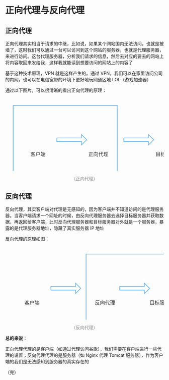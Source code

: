 # 正向代理与反向代理

## 正向代理

正向代理其实相当于请求的中继，比如说，如果某个网站国内无法访问，也就是被墙了，这时我们可以通过一台可以访问到这个网站的服务器，也就是代理服务器，来进行访问。这台代理服务器，分析我们请求的信息，然后去对应的要去的网站上将内容取回来发给我，这样我就能读到想要访问的网站上的内容了

基于这种技术原理，VPN 就是这样产生的。通过 VPN，我们可以在家里访问公司的内网，也可以在电信宽带的环境下更好地玩网通区地 LOL（游戏加速器）

通过以下图片，可以很清晰的看出正向代理的原理：

<div style="text-align: center;">
  <svg id="SvgjsSvg1006" width="603.0124816894531" height="278" xmlns="http://www.w3.org/2000/svg" version="1.1" xmlns:xlink="http://www.w3.org/1999/xlink" xmlns:svgjs="http://svgjs.com/svgjs"><defs id="SvgjsDefs1007"><pattern id="SvgjsPattern1014" x="0" y="0" width="63" height="63" patternUnits="userSpaceOnUse"><image id="SvgjsImage1015" xlink:href="https://iconsapi.com/5ee27816e4b0b788a934aa1e.svg" width="63" height="63" preserveAspectRatio="none" crossOrigin="anonymous" x="0" y="0"></image></pattern><pattern id="SvgjsPattern1018" x="0" y="0" width="90" height="90" patternUnits="userSpaceOnUse"><image id="SvgjsImage1019" xlink:href="https://iconsapi.com/5ee268b1e4b0b788a9338b53.svg" width="90" height="90" preserveAspectRatio="none" crossOrigin="anonymous" x="0" y="0"></image></pattern><pattern id="SvgjsPattern1034" x="0" y="0" width="63" height="63" patternUnits="userSpaceOnUse"><image id="SvgjsImage1035" xlink:href="https://iconsapi.com/5ee27816e4b0b788a934aa1e.svg" width="63" height="63" preserveAspectRatio="none" crossOrigin="anonymous" x="0" y="0"></image></pattern></defs><g id="SvgjsG1008" transform="translate(25.012481689453125,25)"><path id="SvgjsPath1009" d="M 0 0L 331 0L 331 228L 0 228Z" stroke="rgba(100,181,246,1)" stroke-width="2" fill="none"></path><g id="SvgjsG1010"><text id="SvgjsText1011" font-family="微软雅黑" text-anchor="middle" font-size="13px" width="311px" fill="#323232" font-weight="400" align="middle" lineHeight="125%" anchor="middle" family="微软雅黑" size="13px" weight="400" font-style="" opacity="1" y="104.375" transform="rotate(0)"></text></g></g><g id="SvgjsG1012" transform="translate(264.5124816894531,99)"><path id="SvgjsPath1013" d="M 0 0L 63 0L 63 63L 0 63Z" stroke="none" fill="url(#SvgjsPattern1014)"></path></g><g id="SvgjsG1016" transform="translate(59.012481689453125,88.5)"><path id="SvgjsPath1017" d="M 0 0L 90 0L 90 90L 0 90Z" stroke="none" fill="url(#SvgjsPattern1018)"></path></g><g id="SvgjsG1020" transform="translate(44.012481689453125,156.5)"><path id="SvgjsPath1021" d="M 0 0L 120 0L 120 40L 0 40Z" stroke="none" fill="none"></path><g id="SvgjsG1022"><text id="SvgjsText1023" font-family="微软雅黑" text-anchor="middle" font-size="16px" width="120px" fill="#323232" font-weight="400" align="middle" lineHeight="125%" anchor="middle" family="微软雅黑" size="16px" weight="400" font-style="" opacity="1" y="8" transform="rotate(0)"><tspan id="SvgjsTspan1024" dy="20" x="60"><tspan id="SvgjsTspan1025" style="text-decoration:;">客户端</tspan></tspan></text></g></g><g id="SvgjsG1026" transform="translate(236.01248168945312,156.5)"><path id="SvgjsPath1027" d="M 0 0L 120 0L 120 40L 0 40Z" stroke="none" fill="none"></path><g id="SvgjsG1028"><text id="SvgjsText1029" font-family="微软雅黑" text-anchor="middle" font-size="16px" width="120px" fill="#323232" font-weight="400" align="middle" lineHeight="125%" anchor="middle" family="微软雅黑" size="16px" weight="400" font-style="" opacity="1" y="8" transform="rotate(0)"><tspan id="SvgjsTspan1030" dy="20" x="60"><tspan id="SvgjsTspan1031" style="text-decoration:;">正向代理</tspan></tspan></text></g></g><g id="SvgjsG1032" transform="translate(486.5124816894531,99)"><path id="SvgjsPath1033" d="M 0 0L 63 0L 63 63L 0 63Z" stroke="none" fill="url(#SvgjsPattern1034)"></path></g><g id="SvgjsG1036" transform="translate(458.0124816894531,156.5)"><path id="SvgjsPath1037" d="M 0 0L 120 0L 120 40L 0 40Z" stroke="none" fill="none"></path><g id="SvgjsG1038"><text id="SvgjsText1039" font-family="微软雅黑" text-anchor="middle" font-size="16px" width="120px" fill="#323232" font-weight="400" align="middle" lineHeight="125%" anchor="middle" family="微软雅黑" size="16px" weight="400" font-style="" opacity="1" y="8" transform="rotate(0)"><tspan id="SvgjsTspan1040" dy="20" x="60"><tspan id="SvgjsTspan1041" style="text-decoration:;">目标服务器</tspan></tspan></text></g></g><g id="SvgjsG1042" transform="translate(164.01248168945312,116.89805825242718)"><path id="SvgjsPath1043" d="M 0 10.95728155339806L 78.39805825242718 10.95728155339806L 78.39805825242718 0L 95 16.601941747572816L 78.39805825242718 33.20388349514563L 78.39805825242718 22.246601941747574L 0 22.246601941747574L 0 10.95728155339806Z" stroke="rgba(100,181,246,1)" stroke-width="2" fill-opacity="1" fill="#ffffff"></path><g id="SvgjsG1044"><text id="SvgjsText1045" font-family="微软雅黑" text-anchor="middle" font-size="13px" width="95px" fill="#323232" font-weight="400" align="middle" lineHeight="125%" anchor="middle" family="微软雅黑" size="13px" weight="400" font-style="" opacity="1" y="6.976941747572818" transform="rotate(0)"></text></g></g><g id="SvgjsG1046" transform="translate(377.0124816894531,116.89805825242718)"><path id="SvgjsPath1047" d="M 0 10.95728155339806L 78.39805825242718 10.95728155339806L 78.39805825242718 0L 95 16.601941747572816L 78.39805825242718 33.20388349514563L 78.39805825242718 22.246601941747574L 0 22.246601941747574L 0 10.95728155339806Z" stroke="rgba(100,181,246,1)" stroke-width="2" fill-opacity="1" fill="#ffffff"></path><g id="SvgjsG1048"><text id="SvgjsText1049" font-family="微软雅黑" text-anchor="middle" font-size="13px" width="95px" fill="#323232" font-weight="400" align="middle" lineHeight="125%" anchor="middle" family="微软雅黑" size="13px" weight="400" font-style="" opacity="1" y="6.976941747572818" transform="rotate(0)"></text></g></g></svg>
  <p style="text-align:center; color: #888;">（正向代理）</p>
</div>

## 反向代理

反向代理，其实客户端对代理是无感知的，因为客户端并不知道访问的是代理服务器。当客户端请求一个网址的时候，由反向代理服务器去选择目标服务器并获取数据，再返回给客户端，此时反向代理服务器和目标服务器对外就是一个服务器，暴露的是代理服务器地址，隐藏了真实服务器 IP 地址

反向代理的原理如图：

<div style="text-align: center;">
  <svg id="SvgjsSvg1006" width="602.0124816894531" height="278" xmlns="http://www.w3.org/2000/svg" version="1.1" xmlns:xlink="http://www.w3.org/1999/xlink" xmlns:svgjs="http://svgjs.com/svgjs"><defs id="SvgjsDefs1007"><pattern id="SvgjsPattern1014" x="0" y="0" width="63" height="63" patternUnits="userSpaceOnUse"><image id="SvgjsImage1015" xlink:href="https://iconsapi.com/5ee27816e4b0b788a934aa1e.svg" width="63" height="63" preserveAspectRatio="none" crossOrigin="anonymous" x="0" y="0"></image></pattern><pattern id="SvgjsPattern1018" x="0" y="0" width="90" height="90" patternUnits="userSpaceOnUse"><image id="SvgjsImage1019" xlink:href="https://iconsapi.com/5ee268b1e4b0b788a9338b53.svg" width="90" height="90" preserveAspectRatio="none" crossOrigin="anonymous" x="0" y="0"></image></pattern><pattern id="SvgjsPattern1034" x="0" y="0" width="63" height="63" patternUnits="userSpaceOnUse"><image id="SvgjsImage1035" xlink:href="https://iconsapi.com/5ee27816e4b0b788a934aa1e.svg" width="63" height="63" preserveAspectRatio="none" crossOrigin="anonymous" x="0" y="0"></image></pattern></defs><g id="SvgjsG1008" transform="translate(257.0124816894531,25)"><path id="SvgjsPath1009" d="M 0 0L 320 0L 320 228L 0 228Z" stroke="rgba(100,181,246,1)" stroke-width="2" fill="none"></path><g id="SvgjsG1010"><text id="SvgjsText1011" font-family="微软雅黑" text-anchor="middle" font-size="13px" width="300px" fill="#323232" font-weight="400" align="middle" lineHeight="125%" anchor="middle" family="微软雅黑" size="13px" weight="400" font-style="" opacity="1" y="104.375" transform="rotate(0)"></text></g></g><g id="SvgjsG1012" transform="translate(285.5124816894531,99)"><path id="SvgjsPath1013" d="M 0 0L 63 0L 63 63L 0 63Z" stroke="none" fill="url(#SvgjsPattern1014)"></path></g><g id="SvgjsG1016" transform="translate(40.012481689453125,88.5)"><path id="SvgjsPath1017" d="M 0 0L 90 0L 90 90L 0 90Z" stroke="none" fill="url(#SvgjsPattern1018)"></path></g><g id="SvgjsG1020" transform="translate(25.012481689453125,156.5)"><path id="SvgjsPath1021" d="M 0 0L 120 0L 120 40L 0 40Z" stroke="none" fill="none"></path><g id="SvgjsG1022"><text id="SvgjsText1023" font-family="微软雅黑" text-anchor="middle" font-size="16px" width="120px" fill="#323232" font-weight="400" align="middle" lineHeight="125%" anchor="middle" family="微软雅黑" size="16px" weight="400" font-style="" opacity="1" y="8" transform="rotate(0)"><tspan id="SvgjsTspan1024" dy="20" x="60"><tspan id="SvgjsTspan1025" style="text-decoration:;">客户端</tspan></tspan></text></g></g><g id="SvgjsG1026" transform="translate(257.0124816894531,156.5)"><path id="SvgjsPath1027" d="M 0 0L 120 0L 120 40L 0 40Z" stroke="none" fill="none"></path><g id="SvgjsG1028"><text id="SvgjsText1029" font-family="微软雅黑" text-anchor="middle" font-size="16px" width="120px" fill="#323232" font-weight="400" align="middle" lineHeight="125%" anchor="middle" family="微软雅黑" size="16px" weight="400" font-style="" opacity="1" y="8" transform="rotate(0)"><tspan id="SvgjsTspan1030" dy="20" x="60"><tspan id="SvgjsTspan1031" style="text-decoration:;">反向代理</tspan></tspan></text></g></g><g id="SvgjsG1032" transform="translate(467.5124816894531,99)"><path id="SvgjsPath1033" d="M 0 0L 63 0L 63 63L 0 63Z" stroke="none" fill="url(#SvgjsPattern1034)"></path></g><g id="SvgjsG1036" transform="translate(439.0124816894531,156.5)"><path id="SvgjsPath1037" d="M 0 0L 120 0L 120 40L 0 40Z" stroke="none" fill="none"></path><g id="SvgjsG1038"><text id="SvgjsText1039" font-family="微软雅黑" text-anchor="middle" font-size="16px" width="120px" fill="#323232" font-weight="400" align="middle" lineHeight="125%" anchor="middle" family="微软雅黑" size="16px" weight="400" font-style="" opacity="1" y="8" transform="rotate(0)"><tspan id="SvgjsTspan1040" dy="20" x="60"><tspan id="SvgjsTspan1041" style="text-decoration:;">目标服务器</tspan></tspan></text></g></g><g id="SvgjsG1042" transform="translate(145.01248168945312,116.89805825242718)"><path id="SvgjsPath1043" d="M 0 10.95728155339806L 78.39805825242718 10.95728155339806L 78.39805825242718 0L 95 16.601941747572816L 78.39805825242718 33.20388349514563L 78.39805825242718 22.246601941747574L 0 22.246601941747574L 0 10.95728155339806Z" stroke="rgba(100,181,246,1)" stroke-width="2" fill-opacity="1" fill="#ffffff"></path><g id="SvgjsG1044"><text id="SvgjsText1045" font-family="微软雅黑" text-anchor="middle" font-size="13px" width="95px" fill="#323232" font-weight="400" align="middle" lineHeight="125%" anchor="middle" family="微软雅黑" size="13px" weight="400" font-style="" opacity="1" y="6.976941747572818" transform="rotate(0)"></text></g></g><g id="SvgjsG1046" transform="translate(364.0124816894531,116.89805825242718)"><path id="SvgjsPath1047" d="M 0 10.95728155339806L 78.39805825242718 10.95728155339806L 78.39805825242718 0L 95 16.601941747572816L 78.39805825242718 33.20388349514563L 78.39805825242718 22.246601941747574L 0 22.246601941747574L 0 10.95728155339806Z" stroke="rgba(100,181,246,1)" stroke-width="2" fill-opacity="1" fill="#ffffff"></path><g id="SvgjsG1048"><text id="SvgjsText1049" font-family="微软雅黑" text-anchor="middle" font-size="13px" width="95px" fill="#323232" font-weight="400" align="middle" lineHeight="125%" anchor="middle" family="微软雅黑" size="13px" weight="400" font-style="" opacity="1" y="6.976941747572818" transform="rotate(0)"></text></g></g></svg>
  <p style="text-align:center; color: #888;">（反向代理）</p>
</div>

**总的来说**：

正向代理代理的是客户端（如通过代理访问谷歌），我们需要在客户端进行一些代理的设置；反向代理代理的是服务器（如 Nginx 代理 Tomcat 服务器），作为客户端的我们是无法感知到服务器的真实存在的

（完）
